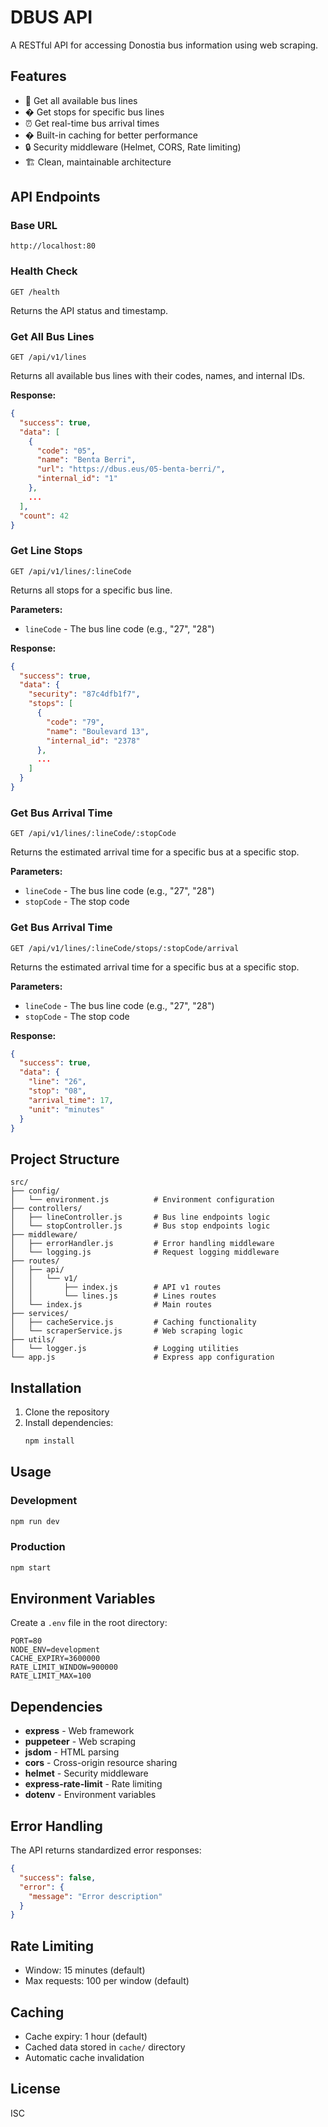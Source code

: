 # DBUS API

A RESTful API for accessing Donostia bus information using web scraping.

## Features

- 🚌 Get all available bus lines
- � Get stops for specific bus lines
- ⏰ Get real-time bus arrival times
- � Built-in caching for better performance
- 🔒 Security middleware (Helmet, CORS, Rate limiting)
- 🏗️ Clean, maintainable architecture

## API Endpoints

### Base URL
```
http://localhost:80
```

### Health Check
```http
GET /health
```

Returns the API status and timestamp.

### Get All Bus Lines
```http
GET /api/v1/lines
```

Returns all available bus lines with their codes, names, and internal IDs.

**Response:**
```json
{
  "success": true,
  "data": [
    {
      "code": "05",
      "name": "Benta Berri",
      "url": "https://dbus.eus/05-benta-berri/",
      "internal_id": "1"
    },
    ...
  ],
  "count": 42
}
```

### Get Line Stops
```http
GET /api/v1/lines/:lineCode
```

Returns all stops for a specific bus line.

**Parameters:**
- `lineCode` - The bus line code (e.g., "27", "28")

**Response:**
```json
{
  "success": true,
  "data": {
    "security": "87c4dfb1f7",
    "stops": [
      {
        "code": "79",
        "name": "Boulevard 13",
        "internal_id": "2378"
      },
      ...
    ]
  }
}
```

### Get Bus Arrival Time
```http
GET /api/v1/lines/:lineCode/:stopCode
```

Returns the estimated arrival time for a specific bus at a specific stop.

**Parameters:**
- `lineCode` - The bus line code (e.g., "27", "28")
- `stopCode` - The stop code

### Get Bus Arrival Time
```http
GET /api/v1/lines/:lineCode/stops/:stopCode/arrival
```

Returns the estimated arrival time for a specific bus at a specific stop.

**Parameters:**
- `lineCode` - The bus line code (e.g., "27", "28")
- `stopCode` - The stop code

**Response:**
```json
{
  "success": true,
  "data": {
    "line": "26",
    "stop": "08",
    "arrival_time": 17,
    "unit": "minutes"
  }
}
```

## Project Structure

```
src/
├── config/
│   └── environment.js          # Environment configuration
├── controllers/
│   ├── lineController.js       # Bus line endpoints logic
│   └── stopController.js       # Bus stop endpoints logic
├── middleware/
│   ├── errorHandler.js         # Error handling middleware
│   └── logging.js              # Request logging middleware
├── routes/
│   ├── api/
│   │   └── v1/
│   │       ├── index.js        # API v1 routes
│   │       └── lines.js        # Lines routes
│   └── index.js                # Main routes
├── services/
│   ├── cacheService.js         # Caching functionality
│   └── scraperService.js       # Web scraping logic
├── utils/
│   └── logger.js               # Logging utilities
└── app.js                      # Express app configuration
```

## Installation

1. Clone the repository
2. Install dependencies:
   ```bash
   npm install
   ```

## Usage

### Development
```bash
npm run dev
```

### Production
```bash
npm start
```

## Environment Variables

Create a `.env` file in the root directory:

```env
PORT=80
NODE_ENV=development
CACHE_EXPIRY=3600000
RATE_LIMIT_WINDOW=900000
RATE_LIMIT_MAX=100
```

## Dependencies

- **express** - Web framework
- **puppeteer** - Web scraping
- **jsdom** - HTML parsing
- **cors** - Cross-origin resource sharing
- **helmet** - Security middleware
- **express-rate-limit** - Rate limiting
- **dotenv** - Environment variables

## Error Handling

The API returns standardized error responses:

```json
{
  "success": false,
  "error": {
    "message": "Error description"
  }
}
```

## Rate Limiting

- Window: 15 minutes (default)
- Max requests: 100 per window (default)

## Caching

- Cache expiry: 1 hour (default)
- Cached data stored in `cache/` directory
- Automatic cache invalidation

## License

ISC